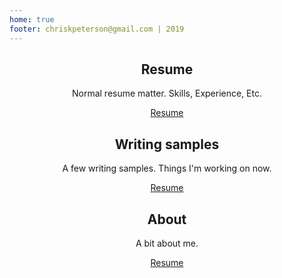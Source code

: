 ```yaml
--- 
home: true
footer: chriskpeterson@gmail.com | 2019
---
```

<div style="text-align: center">
  <Bit/>
</div>

<div class="features">
  <div class="feature" style="text-align: center;">
    <h2>Resume</h2>
    <p>Normal resume matter. Skills, Experience, Etc.</p>
    <a href="resume.html">Resume</a>
  </div>
  <div class="feature" style="text-align: center;">
    <h2>Writing samples</h2>
    <p>A few writing samples. Things I'm working on now.</p>
    <a href="writingsamples.html">Resume</a>
  </div>
  <div class="feature" style="text-align: center;">
    <h2>About</h2>
    <p>A bit about me.</p>
    <a href="aboute.html">Resume</a>
  </div>
</div>


